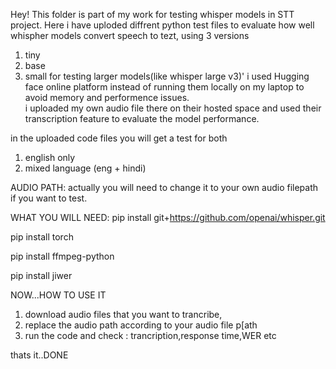 Hey! 
This folder is part of my work for testing whisper models in STT project.
Here i have uploded diffrent python test files to evaluate how well whispher models convert speech to tezt,
using 3 versions
1) tiny
2) base
3) small
for testing larger models(like whisper large v3)' i used Hugging face online platform instead of running them locally on my laptop to avoid memory and performence issues.\
i uploaded my own audio file there on their hosted space and used their transcription feature to evaluate the model performance.

in the uploaded code files you will get a test for both
1) english only
2) mixed language (eng + hindi)

AUDIO PATH:
actually you will need to change it to your own audio filepath if you want to test.

WHAT YOU WILL NEED:
pip install git+https://github.com/openai/whisper.git

pip install torch

pip install ffmpeg-python

pip install jiwer

NOW...HOW TO USE IT
1) download audio files that you want to trancribe,
2) replace the audio path according to your audio file p[ath
3) run the code and check : trancription,response time,WER etc

thats it..DONE
